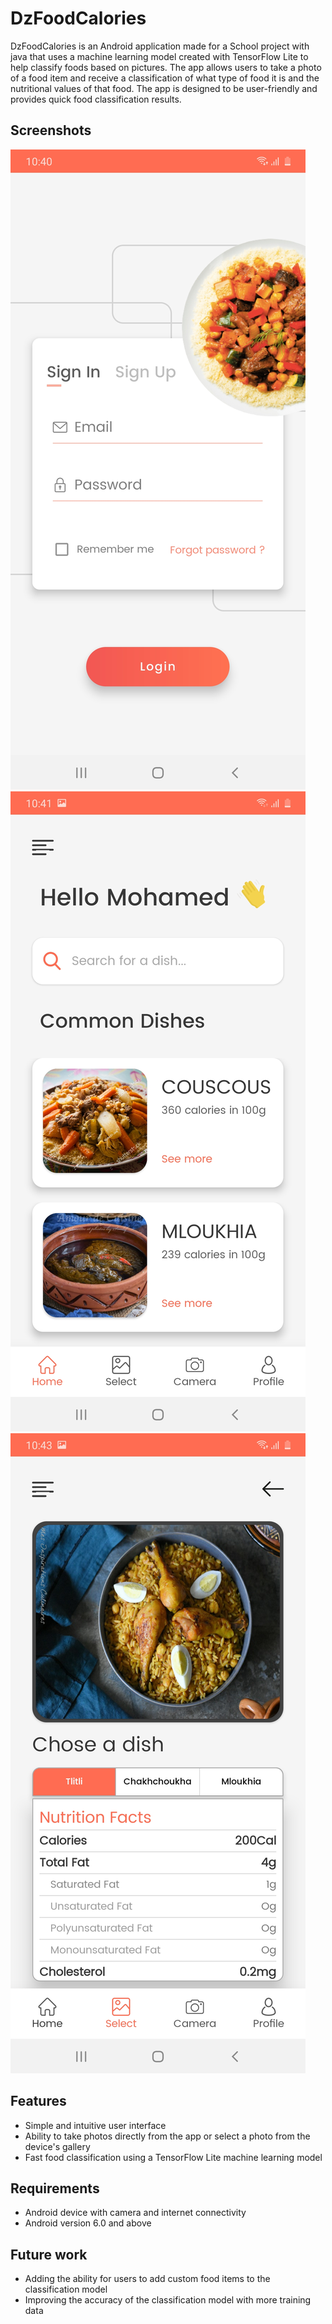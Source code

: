 
# DzFoodCalories

DzFoodCalories is an Android application made for a School project with java that uses a machine learning model created with TensorFlow Lite to help classify foods based on pictures. The app allows users to take a photo of a food item and receive a classification of what type of food it is and the nutritional values of that food. The app is designed to be user-friendly and provides quick food classification results.

## Screenshots

![App Screenshot](https://raw.githubusercontent.com/Dz-abdou/DzFoodCalories/main/Screenshot_20210602-104002_PFE.jpg)
![App Screenshot](https://raw.githubusercontent.com/Dz-abdou/DzFoodCalories/main/Screenshot_20210602-104139_PFE.jpg)
![App Screenshot](https://raw.githubusercontent.com/Dz-abdou/DzFoodCalories/main/Screenshot_20210602-104316_PFE.jpg)


## Features

- Simple and intuitive user interface
- Ability to take photos directly from the app or select a photo from the device's gallery
- Fast food classification using a TensorFlow Lite machine learning model

## Requirements
- Android device with camera and internet connectivity
- Android version 6.0 and above
## Future work
- Adding the ability for users to add custom food items to the classification model
- Improving the accuracy of the classification model with more training data
